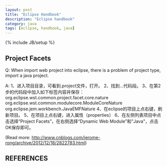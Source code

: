 ```yaml
---
layout: post
title: "Eclipse Handbook"
description: "Eclipse handbook"
category: java
tags: [eclipse, handbook, java]
---
```

{% include JB/setup %}

## Project Facets
Q: When import web project into eclipse, there is a problem of project type, import a java project.

A:
    1、进入项目目录，可看到.project文件，打开。
    2、找到<natures>...</natures>代码段。
    3、在第2步的代码段中加入如下标签内容并保存：
    <nature>org.eclipse.wst.common.project.facet.core.nature</nature>
    <nature>org.eclipse.wst.common.modulecore.ModuleCoreNature</nature>
    <nature>org.eclipse.jem.workbench.JavaEMFNature</nature>
    4、在eclipse的项目上点右键，刷新项目。
    5、在项目上点右键，进入属性（properties）
    6、在左侧列表项目中点击选择“Project Facets”，在右侧选择“Dynamic Web Module”和"Java"，点击OK保存即可。

(Read more: <http://www.cnblogs.com/jerome-rong/archive/2012/12/18/2822783.html>)

## REFERENCES

